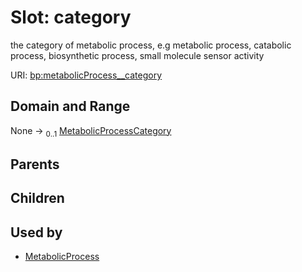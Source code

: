 
# Slot: category


the category of metabolic process, e.g metabolic process, catabolic process, biosynthetic process, small molecule sensor activity

URI: [bp:metabolicProcess__category](http://w3id.org/ontogpt/metabolic-process-templatemetabolicProcess__category)


## Domain and Range

None &#8594;  <sub>0..1</sub> [MetabolicProcessCategory](MetabolicProcessCategory.md)

## Parents


## Children


## Used by

 * [MetabolicProcess](MetabolicProcess.md)
